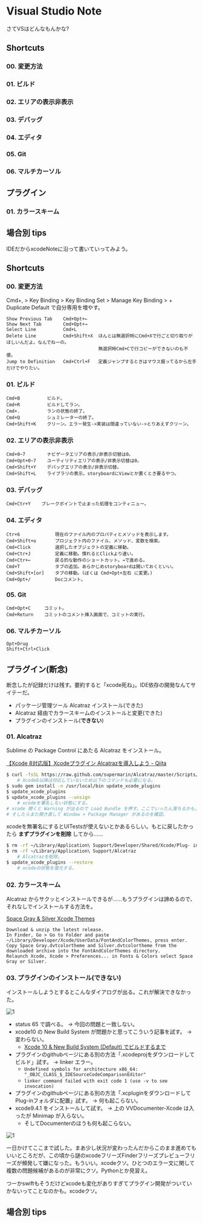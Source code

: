 
Visual Studio Note
===

さてVSはどんなもんかな?

## Shortcuts

### 00. 変更方法

### 01. ビルド

### 02. エリアの表示非表示

### 03. デバッグ

### 04. エディタ

### 05. Git

### 06. マルチカーソル

## プラグイン

### 01. カラースキーム

## 場合別 tips




IDEだからxcodeNoteに沿って書いていってみよう。

## Shortcuts

### 00. 変更方法

Cmd+, > Key Binding > Key Binding Set > Manage Key Binding > + Duplicate Default で自分専用を増やす。

    Show Previous Tab    Cmd+Opt+←
    Show Next Tab        Cmd+Opt+→
    Select Line          Cmd+L
    Delete Line          Cmd+Shift+X  ほんとは無選択時にCmd+Xで行ごと切り取りがほしいんだよ。なんでねーの。
                                      無選択時Cmd+Cで行コピーができないのも不便。
    Jump to Definition   Cmd+Ctrl+F   定義ジャンプするときはマウス握ってるから左手だけでやりたい。

### 01. ビルド

    Cmd+B          ビルド。
    Cmd+R          ビルドしてラン。
    Cmd+.          ランの状態の終了。
    Cmd+Q          シュミレーターの終了。
    Cmd+Shift+K    クリーン。エラー発生->実装は間違っていない->とりあえずクリーン。

### 02. エリアの表示非表示

    Cmd+0~7        ナビゲータエリアの表示/非表示切替は0。
    Cmd+Opt+0~7    ユーティリティエリアの表示/非表示切替は0。
    Cmd+Shift+Y    デバッグエリアの表示/非表示切替。
    Cmd+Shift+L    ライブラリの表示。storyboardにViewとか置くとき要るやつ。

### 03. デバッグ

    Cmd+Ctr+Y    ブレークポイントで止まった処理をコンティニュー。

### 04. エディタ

    Ctr+6             現在のファイル内のプロパティとメソッドを表示します。
    Cmd+Shift+o       プロジェクト内のファイル、メソッド、変数を検索。
    Cmd+Click         選択したオブジェクトの定義に移動。
    Cmd+Ctr+J         定義に移動。慣れるとClickより速い。
    Cmd+Ctr+←         戻る的な動作のショートカット。→で進める。
    Cmd+T             タブの追加。あらかじめstoryboardは開いておくといい。
    Cmd+Shift+[or]    タブの移動。(ぼくは Cmd+Opt+左右 に変更。)
    Cmd+Opt+/         Docコメント。

### 05. Git

    Cmd+Opt+C     コミット。
    Cmd+Return    コミットのコメント挿入画面で、コミットの実行。

### 06. マルチカーソル

    Opt+Drug
    Shift+Ctrl+Click

## プラグイン(断念)

断念したが記録だけは残す。要約すると「xcode死ね」。IDE依存の開発なんてサイテーだ。

- パッケージ管理ツール Alcatraz インストール(できた)
- Alcatraz 経由でカラースキームのインストールと変更(できた)
- プラグインのインストール(__できない__)

### 01. Alcatraz

Sublime の Package Control にあたる Alcatraz をインストール。

[【Xcode 8対応版】Xcodeプラグイン Alcatrazを導入しよう - Qiita](https://qiita.com/ryoegu/items/e181a7942e4135958a99)

```bash
$ curl -fsSL https://raw.github.com/supermarin/Alcatraz/master/Scripts/install.sh | sh
    # Xcode8以降は対応していないため以下のコマンドも必要になる。
$ sudo gem install -n /usr/local/bin update_xcode_plugins
$ update_xcode_plugins
$ update_xcode_plugins --unsign
    # xcodeを署名しない状態にする。
# xcode 開くと Warning が出るので Load Bundle を押す。ここでいったん落ちるかも。
# そしたらまた開き直して Window > Package Manager があるのを確認。
```

xcodeを無署名にするとUITestsが使えないとかあるらしい。もとに戻したかったら __まずプラグインを削除__ してから……

```bash
$ rm -rf ~/Library/Application\ Support/Developer/Shared/Xcode/Plug- ins/Alcatraz.xcplugin
$ rm -rf ~/Library/Application\ Support/Alcatraz
    # Alcatrazを削除。
$ update_xcode_plugins --restore
    # xcodeの状態を復元する。
```

### 02. カラースキーム

Alcatraz からサクッとインストールできるが……もうプラグインは諦めるので、それなしでインストールする方法を。

[Space Gray & Silver Xcode Themes](https://github.com/zdne/spacegray-xcode)

    Download & unzip the latest release.
    In Finder, Go > Go to Folder and paste ~/Library/Developer/Xcode/UserData/FontAndColorThemes, press enter.
    Copy Space Gray.dvtcolortheme and Silver.dvtcolortheme from the downloaded archive into the FontAndColorThemes directory.
    Relaunch Xcode, Xcode > Preferences... in Fonts & Colors select Space Gray or Silver.

### 03. プラグインのインストール(できない)

インストールしようとするとこんなダイアログが出る。これが解決できなかった。

![1](media/xcodeNote1.jpg)

- status 65 で調べる。 -> 今回の問題と一致しない。
- xcode10 の New Build System が問題かと思ってこういう記事を試す。 -> 変わらない。
    - [Xcode 10 & New Build System (Default) でビルドするまで](https://qiita.com/basi/items/36bd615f78cc966d73f2)
- プラグインのgithubページにある別の方法「.xcodeprojをダウンロードしてビルド」試す。 -> linker エラー。
    - `Undefined symbols for architecture x86_64: "_OBJC_CLASS_$_IDESourceCodeComparisonEditor"`
    - `linker command failed with exit code 1 (use -v to see invocation)`
- プラグインのgithubページにある別の方法「.xcpluginをダウンロードしてPlug-inフォルダに配置」試す。 -> 何も起こらない。
- xcode9.4.1 をインストールして試す。 -> 上の VVDocumenter-Xcode は入ったが Minimap が入らない。
    - そしてDocumenterのほうも何も起こらない。

![1](media/xcodeNote2.jpg)

一日かけてここまで試した。まあ少し状況が変わったんだからこのまま進めてもいいところだが、この頃から謎のxcodeフリーズFinderフリーズプレビューフリーズが頻発して嫌になった。もういい。xcodeクソ。ひとつのエラー文に関して複数の問題候補があるのが非常にクソ。Pythonとか見習え。

つーかswiftもそうだけどxcodeも変化がありすぎてプラグイン開発がついていかないってことなのかも。xcodeクソ。


## 場合別 tips



